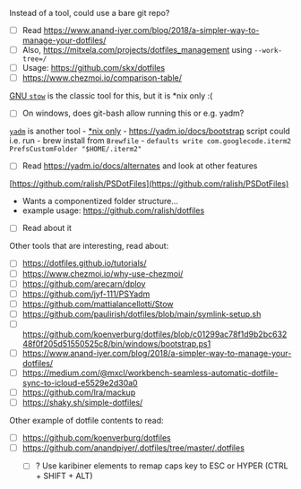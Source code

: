 Instead of a tool, could use a bare git repo?
- [ ] Read https://www.anand-iyer.com/blog/2018/a-simpler-way-to-manage-your-dotfiles/
- [ ] Also, https://mitxela.com/projects/dotfiles_management using `--work-tree=/`
- [ ] Usage: https://github.com/skx/dotfiles
- [ ] https://www.chezmoi.io/comparison-table/

[GNU `stow`](https://www.gnu.org/software/stow/) is the classic tool for this, but it is \*nix only :(
- [ ] On windows, does git-bash allow running this or e.g. yadm?

[`yadm`](https://github.com/TheLocehiliosan/yadm) is another tool
	- [\*nix only](https://github.com/TheLocehiliosan/yadm/issues/363)
	- https://yadm.io/docs/bootstrap script could i.e. run
		- brew install from `Brewfile`
		- `defaults write com.googlecode.iterm2 PrefsCustomFolder "$HOME/.iterm2"`
- [ ] Read https://yadm.io/docs/alternates and look at other features


[https://github.com/ralish/PSDotFiles](https://github.com/ralish/PSDotFiles)  
- Wants a componentized folder structure...
- example usage: https://github.com/ralish/dotfiles
- [ ] Read about it

Other tools that are interesting, read about:
- [ ] https://dotfiles.github.io/tutorials/
- [ ] https://www.chezmoi.io/why-use-chezmoi/
- [ ] https://github.com/arecarn/dploy
- [ ] https://github.com/jyf-111/PSYadm
- [ ] https://github.com/mattialancellotti/Stow
- [ ] https://github.com/paulirish/dotfiles/blob/main/symlink-setup.sh
- [ ] https://github.com/koenverburg/dotfiles/blob/c01299ac78f1d9b2bc63248f0f205d51550525c8/bin/windows/bootstrap.ps1
- [ ] https://www.anand-iyer.com/blog/2018/a-simpler-way-to-manage-your-dotfiles/
- [ ] https://medium.com/@mxcl/workbench-seamless-automatic-dotfile-sync-to-icloud-e5529e2d30a0
- [ ] https://github.com/lra/mackup
- [ ] https://shaky.sh/simple-dotfiles/

Other example of dotfile contents to read:
- [ ] https://github.com/koenverburg/dotfiles
- [ ] https://github.com/anandpiyer/.dotfiles/tree/master/.dotfiles
	- [ ] ? Use karibiner elements to remap caps key to ESC or HYPER (CTRL + SHIFT + ALT)

